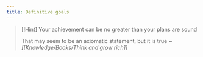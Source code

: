 ```yaml
---
title: Definitive goals
---
```

> [!Hint] Your achievement can be no greater than your plans are sound
>
> That may seem to be an axiomatic statement, but it is true ~ *[[Knowledge/Books/Think and grow rich]]*
